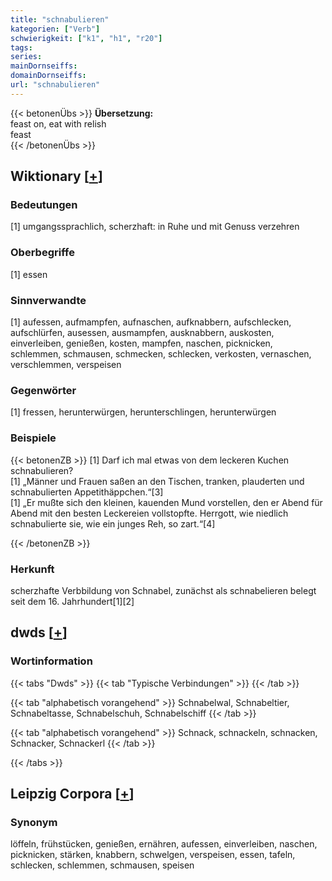 ```yaml
---
title: "schnabulieren"
kategorien: ["Verb"]
schwierigkeit: ["k1", "h1", "r20"]
tags:
series:
mainDornseiffs:
domainDornseiffs:
url: "schnabulieren"
---
```


{{< betonenÜbs >}}
**Übersetzung:**  
feast on, eat with relish  
feast  
{{< /betonenÜbs >}}

## Wiktionary [[+](https://de.wiktionary.org/wiki/schnabulieren)]

### Bedeutungen
[1] umgangssprachlich, scherzhaft: in Ruhe und mit Genuss verzehren  

### Oberbegriffe
[1] essen  

### Sinnverwandte
[1] aufessen, aufmampfen, aufnaschen, aufknabbern, aufschlecken, aufschlürfen, ausessen, ausmampfen, ausknabbern, auskosten, einverleiben, genießen, kosten, mampfen, naschen, picknicken, schlemmen, schmausen, schmecken, schlecken, verkosten, vernaschen, verschlemmen, verspeisen  

### Gegenwörter
[1] fressen, herunterwürgen, herunterschlingen, herunterwürgen  

### Beispiele
{{< betonenZB >}}
[1] Darf ich mal etwas von dem leckeren Kuchen schnabulieren?  
[1] „Männer und Frauen saßen an den Tischen, tranken, plauderten und schnabulierten Appetithäppchen.“[3]  
[1] „Er mußte sich den kleinen, kauenden Mund vorstellen, den er Abend für Abend mit den besten Leckereien vollstopfte. Herrgott, wie niedlich schnabulierte sie, wie ein junges Reh, so zart.“[4]  

{{< /betonenZB >}}
### Herkunft
scherzhafte Verbbildung von Schnabel, zunächst als schnabelieren belegt seit dem 16. Jahrhundert[1][2]  



## dwds [[+](https://www.dwds.de/wb/schnabulieren)]

### Wortinformation
{{< tabs "Dwds" >}}
{{< tab "Typische Verbindungen" >}}
{{< /tab >}}

{{< tab "alphabetisch vorangehend" >}}
Schnabelwal, Schnabeltier, Schnabeltasse, Schnabelschuh, Schnabelschiff
{{< /tab >}}

{{< tab "alphabetisch vorangehend" >}}
Schnack, schnackeln, schnacken, Schnacker, Schnackerl
{{< /tab >}}

{{< /tabs >}}

## Leipzig Corpora [[+](https://corpora.uni-leipzig.de/en/res?word=schnabulieren&corpusId=deu_newscrawl-public_2018)]


### Synonym
löffeln, frühstücken, genießen, ernähren, aufessen, einverleiben, naschen, picknicken, stärken, knabbern, schwelgen, verspeisen, essen, tafeln, schlecken, schlemmen, schmausen, speisen

